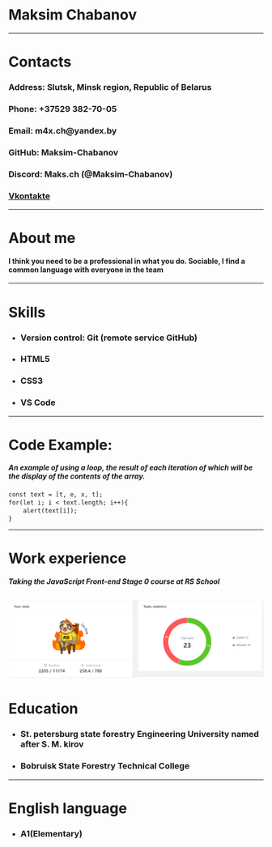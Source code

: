 # __Maksim Chabanov__
---
# __Contacts__
### __Address: Slutsk, Minsk region, Republic of Belarus__
### __Phone: +37529 382-70-05__  
### __Email: m4x.ch@yandex.by__ 
### __GitHub: Maksim-Chabanov__ 
### __Discord: Maks.ch (@Maksim-Chabanov)__
### [Vkontakte](https://maksim-chabanov.github.io/rsschool-cv/cv)

---

# __About me__
#### I think you need to be a professional in what you do. Sociable, I find a common language with everyone in the team
---

# __Skills__
* ### __Version control: Git (remote service GitHub)__
* ### __HTML5__
* ### __CSS3__
* ### __VS Code__

---

# __Code Example:__
#### _An example of using a loop, the result of each iteration of which will be the display of the contents of the array._
```
const text = [t, e, x, t];  
for(let i; i < text.length; i++){  
    alert(text[i]);
}
```

---

# __Work experience__
#### _Taking the JavaScript Front-end Stage 0 course at RS School_
![result](Screenshot_1.png) 
---

# __Education__ 
* ### St. petersburg state forestry Engineering University named after S. M. kirov
* ### Bobruisk State Forestry Technical College

---
# __English language__
* ### __A1(Elementary)__ 

